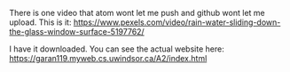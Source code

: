 There is one video that atom wont let me push and github wont let me upload. 
This is it: https://www.pexels.com/video/rain-water-sliding-down-the-glass-window-surface-5197762/

I have it downloaded. You can see the actual website here:
https://garan119.myweb.cs.uwindsor.ca/A2/index.html
